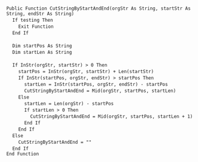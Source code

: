 &nbsp;  &nbsp;  &nbsp;  &nbsp;  
`Public Function CutStringByStartAndEnd(orgStr As String, startStr As String, endStr As String)`  
&nbsp;&nbsp;&nbsp;&nbsp;`If testing Then`  
&nbsp;&nbsp;&nbsp;&nbsp;&nbsp;&nbsp;&nbsp;&nbsp;`Exit Function`  
&nbsp;&nbsp;&nbsp;&nbsp;`End If`  
&nbsp;  &nbsp;  &nbsp;  &nbsp;  
&nbsp;&nbsp;&nbsp;&nbsp;`Dim startPos As String`  
&nbsp;&nbsp;&nbsp;&nbsp;`Dim startLen As String`  
&nbsp;  &nbsp;  &nbsp;  &nbsp;  
&nbsp;&nbsp;&nbsp;&nbsp;`If InStr(orgStr, startStr) > 0 Then`  
&nbsp;&nbsp;&nbsp;&nbsp;&nbsp;&nbsp;&nbsp;&nbsp;`startPos = InStr(orgStr, startStr) + Len(startStr)`  
&nbsp;&nbsp;&nbsp;&nbsp;&nbsp;&nbsp;&nbsp;&nbsp;`If InStr(startPos, orgStr, endStr) > startPos Then`  
&nbsp;&nbsp;&nbsp;&nbsp;&nbsp;&nbsp;&nbsp;&nbsp;&nbsp;&nbsp;&nbsp;&nbsp;`startLen = InStr(startPos, orgStr, endStr) - startPos`  
&nbsp;&nbsp;&nbsp;&nbsp;&nbsp;&nbsp;&nbsp;&nbsp;&nbsp;&nbsp;&nbsp;&nbsp;`CutStringByStartAndEnd = Mid(orgStr, startPos, startLen)`  
&nbsp;&nbsp;&nbsp;&nbsp;&nbsp;&nbsp;&nbsp;&nbsp;`Else`  
&nbsp;&nbsp;&nbsp;&nbsp;&nbsp;&nbsp;&nbsp;&nbsp;&nbsp;&nbsp;&nbsp;&nbsp;`startLen = Len(orgStr) - startPos`  
&nbsp;&nbsp;&nbsp;&nbsp;&nbsp;&nbsp;&nbsp;&nbsp;&nbsp;&nbsp;&nbsp;&nbsp;`If startLen > 0 Then`  
&nbsp;&nbsp;&nbsp;&nbsp;&nbsp;&nbsp;&nbsp;&nbsp;&nbsp;&nbsp;&nbsp;&nbsp;&nbsp;&nbsp;&nbsp;&nbsp;`CutStringByStartAndEnd = Mid(orgStr, startPos, startLen + 1)`  
&nbsp;&nbsp;&nbsp;&nbsp;&nbsp;&nbsp;&nbsp;&nbsp;&nbsp;&nbsp;&nbsp;&nbsp;`End If`  
&nbsp;&nbsp;&nbsp;&nbsp;&nbsp;&nbsp;&nbsp;&nbsp;`End If`  
&nbsp;&nbsp;&nbsp;&nbsp;`Else`  
&nbsp;&nbsp;&nbsp;&nbsp;&nbsp;&nbsp;&nbsp;&nbsp;`CutStringByStartAndEnd = ""`  
&nbsp;&nbsp;&nbsp;&nbsp;`End If`  
`End Function`  


